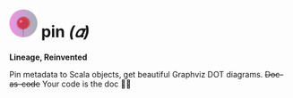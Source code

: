 # <img src="pix/pin.png" width="50"> pin _(𝛼)_

**Lineage, Reinvented**

Pin metadata to Scala objects, get beautiful Graphviz DOT diagrams. ~~Doc-as-code~~ Your code is the doc 📌✨
